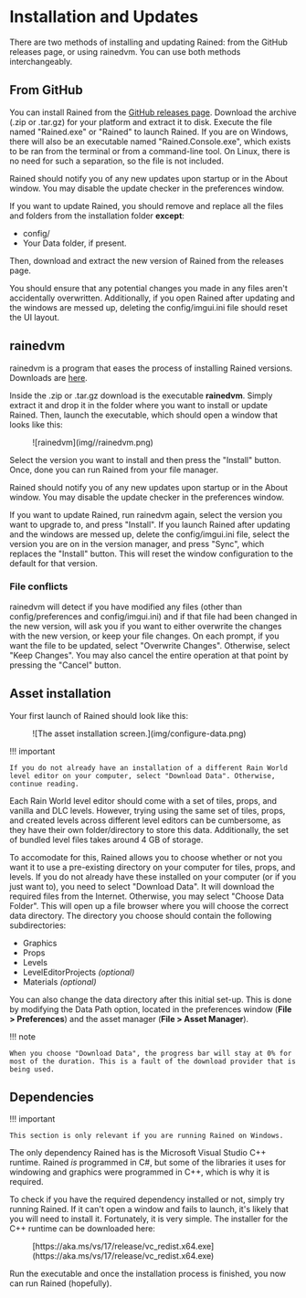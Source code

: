 # Installation and Updates
There are two methods of installing and updating Rained: from the GitHub releases page, or using rainedvm. You can use both methods interchangeably.

## From GitHub
You can install Rained from the [GitHub releases page](https://github.com/pkhead/rained/releases). Download the archive (.zip or .tar.gz) for your platform and extract it to disk. Execute the file named "Rained.exe" or "Rained" to launch Rained. If you are on Windows, there will also be an executable named "Rained.Console.exe", which exists to be ran from the terminal or from a command-line tool. On Linux, there is no need for such a separation, so the file is not included.

Rained should notify you of any new updates upon startup or in the About window. You may disable the update checker in the preferences window.

If you want to update Rained, you should remove and replace all the files and folders from the installation folder **except**:

- config/
- Your Data folder, if present.

Then, download and extract the new version of Rained from the releases page.

You should ensure that any potential changes you made in any files aren't accidentally overwritten. Additionally, if you open Rained after updating and the windows are messed up, deleting the config/imgui.ini file should reset the UI layout.

## rainedvm
rainedvm is a program that eases the process of installing Rained versions. Downloads are [here](https://github.com/pkhead/rainedvm/releases).

Inside the .zip or .tar.gz download is the executable **rainedvm**. Simply extract it and drop it in the folder where you want to install or update Rained. Then, launch the executable, which should open a window that looks like this:

<figure markdown="span">
    ![rainedvm](img//rainedvm.png)
</figure>

Select the version you want to install and then press the "Install" button. Once, done you can run Rained from your file manager.

Rained should notify you of any new updates upon startup or in the About window. You may disable the update checker in the preferences window.

If you want to update Rained, run rainedvm again, select the version you want to upgrade to, and press "Install". If you launch Rained after updating and the windows are messed up, delete the config/imgui.ini file, select the version you are on in the version manager, and press "Sync", which replaces the "Install" button. This will reset the window configuration to the default for that version.

### File conflicts
rainedvm will detect if you have modified any files (other than config/preferences and config/imgui.ini) and if that file had been changed in the new version, will ask you if you want to either overwrite the changes with the new version, or keep your file changes. On each prompt, if you want the file to be updated, select "Overwrite Changes". Otherwise, select "Keep Changes". You may also cancel the entire operation at that point by pressing the "Cancel" button.

## Asset installation
Your first launch of Rained should look like this:

<figure markdown="span">
    ![The asset installation screen.](img/configure-data.png)
</figure>

!!! important

    If you do not already have an installation of a different Rain World level editor on your computer, select "Download Data". Otherwise, continue reading.

Each Rain World level editor should come with a set of tiles, props, and vanilla and DLC levels. However, trying using the same set of tiles, props, and created levels across different level editors can be cumbersome, as they have their own folder/directory to store this data. Additionally, the set of bundled level files takes around 4 GB of storage.

To accomodate for this, Rained allows you to choose whether or not you want it to use a pre-existing directory on your computer for tiles, props, and levels. If you do not already have these installed on your computer (or if you just want to), you need to select "Download Data". It will download the required files from the Internet. Otherwise, you may select "Choose Data Folder". This will open up a file browser where you will choose the correct data directory. The directory you choose should contain the following subdirectories:

- Graphics
- Props
- Levels
- LevelEditorProjects *(optional)*
- Materials *(optional)*

You can also change the data directory after this initial set-up. This is done by modifying the Data Path option, located in the preferences window (**File > Preferences**) and the asset manager (**File > Asset Manager**).

!!! note

    When you choose "Download Data", the progress bar will stay at 0% for most of the duration. This is a fault of the download provider that is being used.

## Dependencies
!!! important

    This section is only relevant if you are running Rained on Windows.

The only dependency Rained has is the Microsoft Visual Studio C++ runtime. Rained *is* programmed in C#, but some of the libraries it uses for windowing and graphics were programmed in C++, which is why it is required.

To check if you have the required dependency installed or not, simply try running Rained. If it can't open a window and fails to launch, it's likely that you will need to install it. Fortunately, it is very simple. The installer for the C++ runtime can be downloaded here: 

<figure markdown="span">
[https://aka.ms/vs/17/release/vc_redist.x64.exe](https://aka.ms/vs/17/release/vc_redist.x64.exe)
</figure>

Run the executable and once the installation process is finished, you now can run Rained (hopefully).